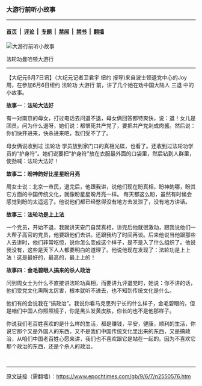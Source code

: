 ### 大游行前听小故事

---

#### [首页](../../../..?n2550576) &nbsp;|&nbsp; [评论](../../../../../epoch-comment?n2550576) &nbsp;|&nbsp; [专题](../../../../../epoch-special?n2550576) &nbsp;|&nbsp; [禁闻](../../../../../epoch-news?n2550576) &nbsp;|&nbsp; [禁书](../../../../../books?n2550576) &nbsp;|&nbsp; [翻墙](https://github.com/gfw-breaker/nogfw/blob/master/README.md?n2550576)


<div><img alt="大游行前听小故事" class="attachment-djy_600_400 size-djy_600_400 wp-post-image" src="https://i.epochtimes.com/assets/uploads/2009/06/0906062125351892-600x400.jpg"/>
<div class="caption">
 <p>
  法轮功曼哈顿大游行
 </p>
</div></div><hr/><div class="post_content" id="artbody" itemprop="articleBody">
 <!-- article content begin -->
 <p>
  【大纪元6月7日讯】（大纪元记者卫君宇
  <ok href="https://www.epochtimes.com/gb/tag/%E7%BA%BD%E7%BA%A6.html">
   纽约
  </ok>
  报导)来自波士顿退党中心的Joy周，在参加6月6日纽约
  <ok href="https://www.epochtimes.com/gb/tag/%E6%B3%95%E8%BD%AE%E5%8A%9F.html">
   法轮功
  </ok>
  <ok href="https://www.epochtimes.com/gb/tag/%E5%A4%A7%E6%B8%B8%E8%A1%8C.html">
   大游行
  </ok>
  前，讲了几个她在劝中国大陆人
  <ok href="https://www.epochtimes.com/gb/tag/%E4%B8%89%E9%80%80.html">
   三退
  </ok>
  中的小故事。
 </p>
 <p>
  <b>
   故事一：法轮大法好
  </b>
 </p>
 <p>
  有一对南京的母女，打过电话去问退不退，母女俩回答都特爽快，说：退！女儿是团员。问为什么退呀，她们说：都恨死共产党了，要把共产党剁成肉酱。然后说：你们快开进来，快杀进来吧，我们受不了了。
 </p>
 <p>
  母女俩说收到过
  <ok href="https://www.epochtimes.com/gb/tag/%E6%B3%95%E8%BD%AE%E5%8A%9F.html">
   法轮功
  </ok>
  学员放到家门口的真相光碟，也看了。还收到过法轮功学员的“护身符”。她们说要把“护身符”放在衣服最外面的口袋里，然后钻到人群里，使劲喊：法轮大法好！
 </p>
 <p>
  <b>
   故事二：盼神韵好比星星盼月亮
  </b>
 </p>
 <p>
  周女士说：北京一市民，退完后，他跟我讲，说他们现在盼真相，盼神韵哪，盼其它方面的中国传统文化，就像盼星星盼月亮一样。 每天都这么盼，虽然有时候会感觉到盼的太遥远了。他说他们都已经憋得没有地方去发泄了，没有地方讲话。
 </p>
 <p>
  <b>
   故事三：法轮功是上上法
  </b>
 </p>
 <p>
  一个党员，开始不退，我就讲天安门自焚真相，讲完后他就很激动，跟我说他们一大帮子高官的党员，他要跟他们去讲。还跟我约了时间再谈。后来他说当他跟那些人去讲时，他们非常吃惊，说你怎么变成这个样子，是不是入了什么组织了。他说我没有，这些是天下人人都要明白的道理了。他说他现在发现了：法轮功是上上法！这是最好的，最高的，最上上的！
 </p>
 <p>
  <b>
   故事四：金毛碧眼人搞来的杀人政治
  </b>
 </p>
 <p>
  问到周女士为什么不直接讲法轮功真相，而要讲九评退党时，她说：你不讲的话，他们受党文化熏陶太厉害，根本就听不进去，也不知到传统文化是什么。
 </p>
 <p>
  他们有的会说我在“搞政治”。我说你看马克思列宁长的什么样子，金毛碧眼的，但是咱们中国人你照照镜子，你是黑头发黄皮肤，你长的也不是他那样子。
 </p>
 <p>
  你说我们老百姓喜欢的是什么样的生活，都是赚钱，平安，健康，顺利的生活，你说它那个又是外国人的东西，又不是我们中国传统文化里出来的东西，又是搞政治，从咱们中国老百姓心愿来讲，我们也不喜欢跟它是站在一起的。因为不喜欢它那个政治的东西，还是个杀人的政治。
 </p>
 <p>
  <font color="#ffffff">
   (http://www.dajiyuan.com)
  </font>
 </p>
 <!-- article content end -->
 <div id="below_article_ad">
 </div>
</div>


---

原文链接（需翻墙）：https://www.epochtimes.com/gb/9/6/7/n2550576.htm